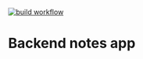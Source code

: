 [![build workflow](https://github.com/unityofdisaster2/notes-app-gt-actions/actions/workflows/build-workflow.yml/badge.svg)](https://github.com/unityofdisaster2/notes-app-gt-actions/actions/workflows/build-workflow.yml)

# Backend notes app
